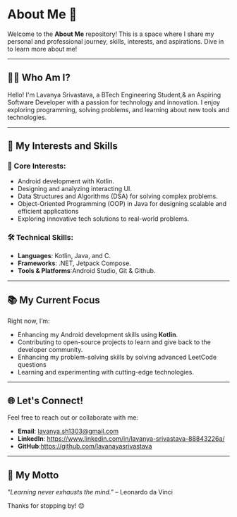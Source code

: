 
# About Me 📖

Welcome to the **About Me** repository! This is a space where I share my personal and professional journey, skills, interests, and aspirations. Dive in to learn more about me!

---

## 🧑‍💻 Who Am I?

Hello! I'm Lavanya Srivastava, a BTech Engineering Student,& an Aspiring Software Developer with a passion for technology and innovation. I enjoy exploring programming, solving problems, and learning about new tools and technologies.

---

## 🚀 My Interests and Skills

### 🌟 Core Interests:
- Android development with Kotlin.
- Designing and analyzing interacting UI.
- Data Structures and Algorithms (DSA) for solving complex problems.
- Object-Oriented Programming (OOP) in Java for designing scalable and efficient applications
- Exploring innovative tech solutions to real-world problems.

### 🛠️ Technical Skills:
- **Languages**: Kotlin, Java, and C.
- **Frameworks**: .NET, Jetpack Compose.
- **Tools & Platforms**:Android Studio, Git & Github.


---

## 📚 My Current Focus

Right now, I’m:
- Enhancing my Android development skills using **Kotlin**.
- Contributing to open-source projects to learn and give back to the developer community.
- Enhancing my problem-solving skills by solving advanced LeetCode questions
- Learning and experimenting with cutting-edge technologies.

---



## 🌐 Let's Connect!

Feel free to reach out or collaborate with me:
- **Email**: lavanya.sh1303@gmail.com
- **LinkedIn**: https://www.linkedin.com/in/lavanya-srivastava-88843226a/
- **GitHub**:https://github.com/lavanayasrivastava


---

## 🎯 My Motto

_"Learning never exhausts the mind."_ – Leonardo da Vinci  

Thanks for stopping by! 😊


